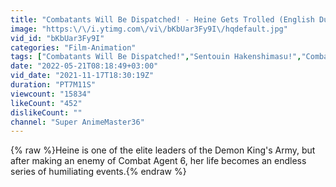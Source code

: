 ```yaml
---
title: "Combatants Will Be Dispatched! - Heine Gets Trolled (English Dub)"
image: "https:\/\/i.ytimg.com\/vi\/bKbUar3Fy9I\/hqdefault.jpg"
vid_id: "bKbUar3Fy9I"
categories: "Film-Animation"
tags: ["Combatants Will Be Dispatched!","Sentouin Hakenshimasu!","Combat Agent 6"]
date: "2022-05-21T08:18:49+03:00"
vid_date: "2021-11-17T18:30:19Z"
duration: "PT7M11S"
viewcount: "15834"
likeCount: "452"
dislikeCount: ""
channel: "Super AnimeMaster36"
---
```

{% raw %}Heine is one of the elite leaders of the Demon King's Army, but after making an enemy of Combat Agent 6, her life becomes an endless series of humiliating events.{% endraw %}
